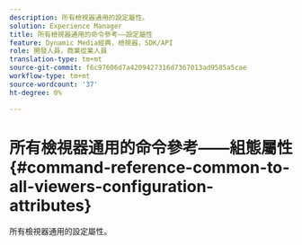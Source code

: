 ```yaml
---
description: 所有檢視器通用的設定屬性。
solution: Experience Manager
title: 所有檢視器通用的命令參考——設定屬性
feature: Dynamic Media經典，檢視器，SDK/API
role: 開發人員，商業從業人員
translation-type: tm+mt
source-git-commit: f6c97606d7a4209427316d7367013ad9585a5cae
workflow-type: tm+mt
source-wordcount: '37'
ht-degree: 0%

---
```



# 所有檢視器通用的命令參考——組態屬性{#command-reference-common-to-all-viewers-configuration-attributes}

所有檢視器通用的設定屬性。

